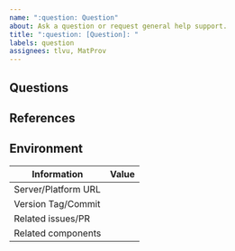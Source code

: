 ```yaml
---
name: ":question: Question"
about: Ask a question or request general help support.
title: ":question: [Question]: "
labels: question
assignees: tlvu, MatProv
---
```


## Questions


<!-- Please provide your question details. -->



## References

<!--
  Additional screenshots or links to help identify the issue?
-->


## Environment

| Information           | Value
| --------------------- | --------------------------------------------------------------
| Server/Platform URL   | <!-- e.g: https://pavics.ouranos.ca -->
| Version Tag/Commit    | <!-- 1.2.3 -->
| Related issues/PR     | <!-- #<issue> #<pr> -->
| Related components    | <!-- thredds, magpie, monitoring, etc. -->
